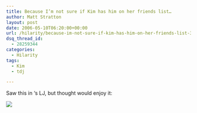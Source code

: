 ```yaml
---
title: Because I’m not sure if Kim has him on her friends list…
author: Matt Stratton
layout: post
date: 2006-05-10T06:20:00+00:00
url: /hilarity/because-im-not-sure-if-kim-has-him-on-her-friends-list-3
dsq_thread_id:
  - 28259344
categories:
  - Hilarity
tags:
  - Kim
  - tdj

---
```

Saw this in &#8216;s LJ, but thought would enjoy it:

[![][1]][2]

 [1]: https://pics.livejournal.com/tdj/pic/000wt7e5
 [2]: https://scienceblogs.com/insolence/2006/05/how_to_choose_a_career_in_medi.php